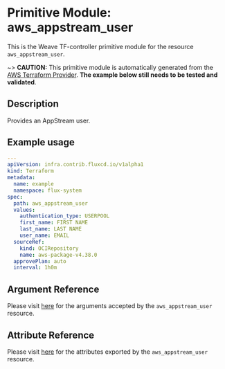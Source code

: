 
# Primitive Module: aws_appstream_user

This is the Weave TF-controller primitive module for the resource `aws_appstream_user`.

~> **CAUTION:** This primitive module is automatically generated from the [AWS Terraform Provider](https://registry.terraform.io/providers/hashicorp/aws/latest/docs/resources/appstream_user). **The example below still needs to be tested and validated**.

## Description

Provides an AppStream user.

## Example usage

```yaml
---
apiVersion: infra.contrib.fluxcd.io/v1alpha1
kind: Terraform
metadata:
  name: example
  namespace: flux-system
spec:
  path: aws_appstream_user
  values:
    authentication_type: USERPOOL
    first_name: FIRST NAME
    last_name: LAST NAME
    user_name: EMAIL
  sourceRef:
    kind: OCIRepository
    name: aws-package-v4.38.0
  approvePlan: auto
  interval: 1h0m
```

## Argument Reference

Please visit [here](https://registry.terraform.io/providers/hashicorp/aws/latest/docs/resources/appstream_user#argument-reference) for the arguments accepted by the `aws_appstream_user` resource.

## Attribute Reference

Please visit [here](https://registry.terraform.io/providers/hashicorp/aws/latest/docs/resources/appstream_user#attributes-reference) for the attributes exported by the `aws_appstream_user` resource.
